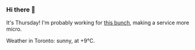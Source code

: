 ### Hi there :wave:

It's Thursday! I'm probably working for [this bunch](https://github.com/kohofinancial), making a service more micro.

Weather in Toronto: sunny, at +9°C.
